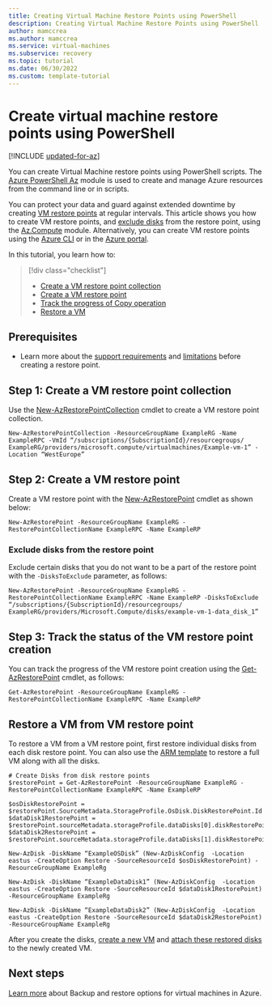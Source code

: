 ```yaml
---
title: Creating Virtual Machine Restore Points using PowerShell
description: Creating Virtual Machine Restore Points using PowerShell
author: mamccrea
ms.author: mamccrea
ms.service: virtual-machines
ms.subservice: recovery
ms.topic: tutorial
ms.date: 06/30/2022
ms.custom: template-tutorial
---
```



# Create virtual machine restore points using PowerShell

[!INCLUDE [updated-for-az](../../includes/updated-for-az.md)]

You can create Virtual Machine restore points using PowerShell scripts. 
The [Azure PowerShell Az](/powershell/azure/new-azureps-module-az) module is used to create and manage Azure resources from the command line or in scripts.

You can protect your data and guard against extended downtime by creating [VM restore points](virtual-machines-create-restore-points.md#about-vm-restore-points) at regular intervals. This article shows you how to create VM restore points, and [exclude disks](#exclude-disks-from-the-restore-point) from the restore point, using the [Az.Compute](/powershell/module/az.compute) module. Alternatively, you can create VM restore points using the [Azure CLI](virtual-machines-create-restore-points-cli.md) or in the [Azure portal](virtual-machines-create-restore-points-portal.md).

In this tutorial, you learn how to:

> [!div class="checklist"]
> * [Create a VM restore point collection](#step-1-create-a-vm-restore-point-collection)
> * [Create a VM restore point](#step-2-create-a-vm-restore-point)
> * [Track the progress of Copy operation](#step-3-track-the-status-of-the-vm-restore-point-creation)
> * [Restore a VM](#restore-a-vm-from-vm-restore-point)

## Prerequisites

- Learn more about the [support requirements](concepts-restore-points.md) and [limitations](virtual-machines-create-restore-points.md#limitations) before creating a restore point.

## Step 1: Create a VM restore point collection
Use the [New-AzRestorePointCollection](/powershell/module/az.compute/new-azrestorepointcollection) cmdlet to create a VM restore point collection.

```
New-AzRestorePointCollection -ResourceGroupName ExampleRG -Name ExampleRPC -VmId “/subscriptions/{SubscriptionId}/resourcegroups/ ExampleRG/providers/microsoft.compute/virtualmachines/Example-vm-1” -Location “WestEurope”
```

## Step 2: Create a VM restore point
Create a VM restore point with the [New-AzRestorePoint](/powershell/module/az.compute/new-azrestorepoint) cmdlet as shown below:
```
New-AzRestorePoint -ResourceGroupName ExampleRG -RestorePointCollectionName ExampleRPC -Name ExampleRP
```

### Exclude disks from the restore point
Exclude certain disks that you do not want to be a part of the restore point with the `-DisksToExclude` parameter, as follows:
```
New-AzRestorePoint -ResourceGroupName ExampleRG -RestorePointCollectionName ExampleRPC -Name ExampleRP -DisksToExclude “/subscriptions/{SubscriptionId}/resourcegroups/ ExampleRG/providers/Microsoft.Compute/disks/example-vm-1-data_disk_1”
```

## Step 3: Track the status of the VM restore point creation
You can track the progress of the VM restore point creation using the [Get-AzRestorePoint](/powershell/module/az.compute/get-azrestorepoint) cmdlet, as follows:
```
Get-AzRestorePoint -ResourceGroupName ExampleRG -RestorePointCollectionName ExampleRPC -Name ExampleRP
```
## Restore a VM from VM restore point
To restore a VM from a VM restore point, first restore individual disks from each disk restore point. You can also use the [ARM template](https://github.com/Azure/Virtual-Machine-Restore-Points/blob/main/RestoreVMFromRestorePoint.json) to restore a full VM along with all the disks.
```
# Create Disks from disk restore points 
$restorePoint = Get-AzRestorePoint -ResourceGroupName ExampleRG -RestorePointCollectionName ExampleRPC -Name ExampleRP 

$osDiskRestorePoint = $restorePoint.SourceMetadata.StorageProfile.OsDisk.DiskRestorePoint.Id
$dataDisk1RestorePoint = $restorePoint.sourceMetadata.storageProfile.dataDisks[0].diskRestorePoint.id
$dataDisk2RestorePoint = $restorePoint.sourceMetadata.storageProfile.dataDisks[1].diskRestorePoint.id
 
New-AzDisk -DiskName “ExampleOSDisk” (New-AzDiskConfig  -Location eastus -CreateOption Restore -SourceResourceId $osDiskRestorePoint) -ResourceGroupName ExampleRg

New-AzDisk -DiskName “ExampleDataDisk1” (New-AzDiskConfig  -Location eastus -CreateOption Restore -SourceResourceId $dataDisk1RestorePoint) -ResourceGroupName ExampleRg

New-AzDisk -DiskName “ExampleDataDisk2” (New-AzDiskConfig  -Location eastus -CreateOption Restore -SourceResourceId $dataDisk2RestorePoint) -ResourceGroupName ExampleRg

```
After you create the disks, [create a new VM](./windows/create-vm-specialized-portal.md) and [attach these restored disks](./windows/attach-disk-ps.md#using-managed-disks) to the newly created VM.

## Next steps
[Learn more](backup-recovery.md) about Backup and restore options for virtual machines in Azure.